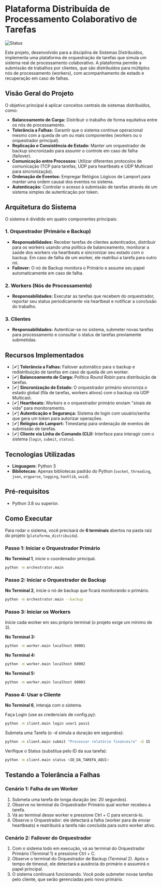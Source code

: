 # Plataforma Distribuída de Processamento Colaborativo de Tarefas

![Status](https://img.shields.io/badge/status-concluído-green)

Este projeto, desenvolvido para a disciplina de Sistemas Distribuídos, implementa uma plataforma de orquestração de tarefas que simula um sistema real de processamento colaborativo. A plataforma permite a submissão de trabalhos por clientes, que são distribuídos para múltiplos nós de processamento (workers), com acompanhamento de estado e recuperação em caso de falhas.

## Visão Geral do Projeto

O objetivo principal é aplicar conceitos centrais de sistemas distribuídos, como:

* **Balanceamento de Carga:** Distribuir o trabalho de forma equitativa entre os nós de processamento.
* **Tolerância a Falhas:** Garantir que o sistema continue operacional mesmo com a queda de um ou mais componentes (workers ou o orquestrador principal).
* **Replicação e Consistência de Estado:** Manter um orquestrador de backup sincronizado para assumir o controle em caso de falha (failover).
* **Comunicação entre Processos:** Utilizar diferentes protocolos de comunicação (TCP para tarefas, UDP para heartbeats e UDP Multicast para sincronização).
* **Ordenação de Eventos:** Empregar Relógios Lógicos de Lamport para manter uma ordem causal dos eventos no sistema.
* **Autenticação:** Controlar o acesso à submissão de tarefas através de um sistema simples de autenticação por token.

## Arquitetura do Sistema

O sistema é dividido em quatro componentes principais:

### 1. Orquestrador (Primário e Backup)
* **Responsabilidades:** Receber tarefas de clientes autenticados, distribuir para os workers usando uma política de balanceamento, monitorar a saúde dos workers via heartbeats e sincronizar seu estado com o backup. Em caso de falha de um worker, ele reatribui a tarefa para outro nó.
* **Failover:** O nó de Backup monitora o Primário e assume seu papel automaticamente em caso de falha.

### 2. Workers (Nós de Processamento)
* **Responsabilidades:** Executar as tarefas que recebem do orquestrador, reportar seu status periodicamente via heartbeat e notificar a conclusão do trabalho.

### 3. Clientes
* **Responsabilidades:** Autenticar-se no sistema, submeter novas tarefas para processamento e consultar o status de tarefas previamente submetidas.

## Recursos Implementados

- [✔] **Tolerância a Falhas:** Failover automático para o backup e redistribuição de tarefas em caso de queda de um worker.
- [✔] **Balanceamento de Carga:** Política *Round Robin* para distribuição de tarefas.
- [✔] **Sincronização de Estado:** O orquestrador primário sincroniza o estado global (fila de tarefas, workers ativos) com o backup via UDP Multicast.
- [✔] **Heartbeats:** Workers e o orquestrador primário enviam "sinais de vida" para monitoramento.
- [✔] **Autenticação e Segurança:** Sistema de login com usuário/senha que gera um token para autorizar operações.
- [✔] **Relógios de Lamport:** Timestamp para ordenação de eventos de submissão de tarefas.
- [✔] **Cliente via Linha de Comando (CLI):** Interface para interagir com o sistema (`login`, `submit`, `status`).

## Tecnologias Utilizadas

* **Linguagem:** Python 3
* **Bibliotecas:** Apenas bibliotecas padrão do Python (`socket`, `threading`, `json`, `argparse`, `logging`, `hashlib`, `uuid`).

## Pré-requisitos

* Python 3.8 ou superior.

## Como Executar

Para rodar o sistema, você precisará de **6 terminais** abertos na pasta raiz do projeto (`plataforma_distribuida`).

### Passo 1: Iniciar o Orquestrador Primário
**No Terminal 1**, inicie o coordenador principal.
```bash
python -m orchestrator.main
```

### Passo 2: Iniciar o Orquestrador de Backup
**No Terminal 2**, inicie o nó de backup que ficará monitorando o primário.
```bash
python -m orchestrator.main --backup
```

### Passo 3: Iniciar os Workers
Inicie cada worker em seu próprio terminal (o projeto exige um mínimo de 3).

**No Terminal 3:**
```bash
python -m worker.main localhost 60001
```

**No Terminal 4:**
```bash
python -m worker.main localhost 60002
```

**No Terminal 5:**
```bash
python -m worker.main localhost 60003
```

### Passo 4: Usar o Cliente
**No Terminal 6**, interaja com o sistema.

Faça Login (use as credenciais de config.py):
```bash
python -m client.main login user1 pass1
```

Submeta uma Tarefa (o -d simula a duração em segundos):
```bash
python -m client.main submit "Processar relatório financeiro" -d 15
```

Verifique o Status (substitua pelo ID da sua tarefa):
```bash
python -m client.main status <ID_DA_TAREFA_AQUI>
```

## Testando a Tolerância a Falhas

### Cenário 1: Falha de um Worker
1. Submeta uma tarefa de longa duração (ex: 20 segundos).
2. Observe no terminal do Orquestrador Primário qual worker recebeu a tarefa.
3. Vá ao terminal desse worker e pressione Ctrl + C para encerrá-lo.
4. Observe o Orquestrador: ele detectará a falha (worker para de enviar heartbeats) e reatribuirá a tarefa não concluída para outro worker ativo.

### Cenário 2: Failover do Orquestrador
1. Com o sistema todo em execução, vá ao terminal do Orquestrador Primário (Terminal 1) e pressione Ctrl + C.
2. Observe o terminal do Orquestrador de Backup (Terminal 2). Após o tempo de timeout, ele detectará a ausência do primário e assumirá o papel principal.
3. O sistema continuará funcionando. Você pode submeter novas tarefas pelo cliente, que serão gerenciadas pelo novo primário.

```
